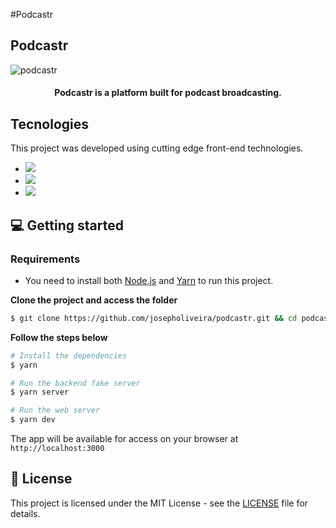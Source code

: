 #Podcastr

## Podcastr
![podcastr](https://user-images.githubusercontent.com/53226501/117080885-1ef19780-ad15-11eb-84a6-c2d4ff6f8472.gif)

<h4 align="center">
  Podcastr is a platform built for podcast broadcasting.
</h4>


## Tecnologies

This project was developed using cutting edge front-end technologies.

- [<img src="https://img.shields.io/badge/React-20232A?style=for-the-badge&logo=react&logoColor=61DAFB" />](https://reactjs.org/)
- [<img src="https://img.shields.io/badge/TypeScript-007ACC?style=for-the-badge&logo=typescript&logoColor=white" />](https://www.typescriptlang.org/)
- [<img src="https://img.shields.io/badge/next.js-000000?style=for-the-badge&logo=next.js&logoColor=white" />](https://nextjs.org/)

## 💻 Getting started

### Requirements

- You need to install both [Node.js](https://nodejs.org/en/download/) and [Yarn](https://yarnpkg.com/) to run this project.

**Clone the project and access the folder**

```bash
$ git clone https://github.com/josepholiveira/podcastr.git && cd podcastr
```

**Follow the steps below**

```bash
# Install the dependencies
$ yarn

# Run the backend fake server
$ yarn server

# Run the web server
$ yarn dev
```

The app will be available for access on your browser at `http://localhost:3000`

## 📝 License

This project is licensed under the MIT License - see the [LICENSE](LICENSE) file for details.
